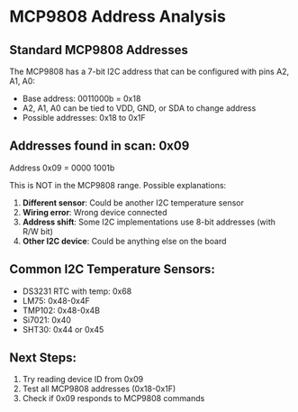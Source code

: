 # MCP9808 Address Analysis

## Standard MCP9808 Addresses
The MCP9808 has a 7-bit I2C address that can be configured with pins A2, A1, A0:

- Base address: 0011000b = 0x18
- A2, A1, A0 can be tied to VDD, GND, or SDA to change address
- Possible addresses: 0x18 to 0x1F

## Addresses found in scan: 0x09

Address 0x09 = 0000 1001b

This is NOT in the MCP9808 range. Possible explanations:

1. **Different sensor**: Could be another I2C temperature sensor
2. **Wiring error**: Wrong device connected
3. **Address shift**: Some I2C implementations use 8-bit addresses (with R/W bit)
4. **Other I2C device**: Could be anything else on the board

## Common I2C Temperature Sensors:
- DS3231 RTC with temp: 0x68
- LM75: 0x48-0x4F  
- TMP102: 0x48-0x4B
- Si7021: 0x40
- SHT30: 0x44 or 0x45

## Next Steps:
1. Try reading device ID from 0x09
2. Test all MCP9808 addresses (0x18-0x1F)
3. Check if 0x09 responds to MCP9808 commands

